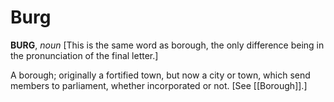 # Burg

**BURG**, _noun_ \[This is the same word as borough, the only difference being in the pronunciation of the final letter.\]

A borough; originally a fortified town, but now a city or town, which send members to parliament, whether incorporated or not. \[See [[Borough]].\]